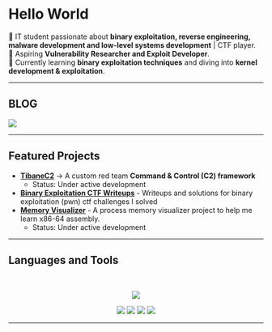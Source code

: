 # Hello World 

🔹 IT student passionate about **binary exploitation, reverse engineering, malware development and low-level systems development** | CTF player.  
🔹 Aspiring **Vulnerability Researcher and Exploit Developer**.  
🔹 Currently learning **binary exploitation techniques** and diving into **kernel development & exploitation**.      

---
## BLOG

<a href="https://tibane0.github.io">
  <img src="https://img.shields.io/badge/💻%20My%20Blog-%23000000?style=for-the-badge&logo=rss&logoColor=00FF00" />
</a>


---


## Featured Projects
- [**TibaneC2**](https://github.com/tibane0/TibaneC2) → A custom red team **Command & Control (C2) framework**  
  - Status: Under active development  
- [**Binary Exploitation CTF Writeups**](https://github.com/tibane0/ctf-pwn) - Writeups and solutions for binary exploitation (pwn) ctf challenges I solved
- [**Memory Visualizer**](https://github.com/tibane0/memory-visualizer) - A process memory visualizer project to help me learn x86-64 assembly.
  - Status: Under active development
---

## Languages and Tools  

<br>
<p align="center">  
  <!-- Programming & Scripting -->
  <img src="https://skillicons.dev/icons?i=python,c,cpp,php,mysql,bash,linux,docker,git" />

<p align="center">
  <!-- Security / Exploitation Tools -->
  <img src="https://img.shields.io/badge/-GDB-red?style=for-the-badge&logo=gnu&logoColor=white" />
  <img src="https://img.shields.io/badge/-pwntools-blue?style=for-the-badge" />
  <img src="https://img.shields.io/badge/-BinaryNinja-purple?style=for-the-badge" />
  <img src="https://img.shields.io/badge/-radare2-black?style=for-the-badge" />
</p>

---
